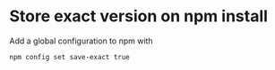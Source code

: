 # Store exact version on npm install

Add a global configuration to npm with

````shell
npm config set save-exact true
````
